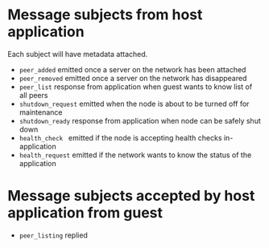 # Message subjects from host application
Each subject will have metadata attached.

- `peer_added` emitted once a server on the network has been attached
- `peer_removed` emitted once a server on the network has disappeared
- `peer_list` response from application when guest wants to know list of all peers
- `shutdown_request` emitted when the node is about to be turned off for maintenance
- `shutdown_ready` response from application when node can be safely shut down
- `health_check ` emitted if the node is accepting health checks in-application
- `health_request` emitted if the network wants to know the status of the application

# Message subjects accepted by host application from guest
- `peer_listing` replied 
